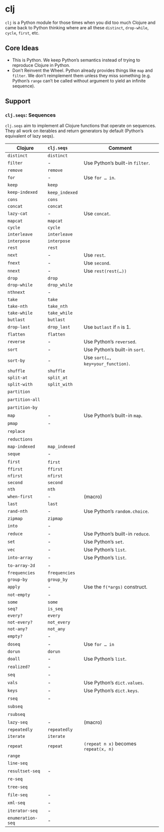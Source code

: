 # clj

`clj` is a Python module for those times when you did too much Clojure and
came back to Python thinking where are all these `distinct`, `drop-while`,
`cycle`, `first`, etc.

## Core Ideas

* This is Python. We keep Python’s semantics instead of trying to reproduce
  Clojure in Python.
* Don’t Reinvent the Wheel. Python already provides things like `map` and
  `filter`. We don’t reimplement them unless they miss something (e.g. Python’s
  `range` can’t be called without argument to yield an infinite sequence).

## Support

### `clj.seqs`: Sequences

`clj.seqs` aim to implement all Clojure functions that operate on sequences.
They all work on iterables and return generators by default (Python’s
equivalent of lazy seqs).

| Clojure           | `clj.seqs`      | Comment                          |
|-------------------|:----------------|----------------------------------|
| `distinct`        | `distinct`      |                                  |
| `filter`          | -               | Use Python’s built-in `filter`.  |
| `remove`          | `remove`        |                                  |
| `for`             | -               | Use `for … in`.                  |
| `keep`            | `keep`          |                                  |
| `keep-indexed`    | `keep_indexed`  |                                  |
| `cons`            | `cons`          |                                  |
| `concat`          | `concat`        |                                  |
| `lazy-cat`        | -               | Use `concat`.                    |
| `mapcat`          | `mapcat`        |                                  |
| `cycle`           | `cycle`         |                                  |
| `interleave`      | `interleave`    |                                  |
| `interpose`       | `interpose`     |                                  |
| `rest`            | `rest`          |                                  |
| `next`            | -               | Use `rest`.                      |
| `fnext`           | -               | Use `second`.                    |
| `nnext`           | -               | Use `rest(rest(…))`              |
| `drop`            | `drop`          |                                  |
| `drop-while`      | `drop_while`    |                                  |
| `nthnext`         | -               |                                  |
| `take`            | `take`          |                                  |
| `take-nth`        | `take_nth`      |                                  |
| `take-while`      | `take_while`    |                                  |
| `butlast`         | `butlast`       |                                  |
| `drop-last`       | `drop_last`     | Use `butlast` if `n` is 1.       |
| `flatten`         | `flatten`       |                                  |
| `reverse`         | -               | Use Python’s `reversed`.         |
| `sort`            | -               | Use Python’s built-in `sort`.    |
| `sort-by`         | -               | Use `sort(…, key=your_function)`.|
| `shuffle`         | `shuffle`       |                                  |
| `split-at`        | `split_at`      |                                  |
| `split-with`      | `split_with`    |                                  |
| `partition`       |                 |                                  |
| `partition-all`   |                 |                                  |
| `partition-by`    |                 |                                  |
| `map`             | -               | Use Python’s built-in `map`.     |
| `pmap`            | -               |                                  |
| `replace`         |                 |                                  |
| `reductions`      |                 |                                  |
| `map-indexed`     | `map_indexed`   |                                  |
| `seque`           | -               |                                  |
| `first`           | `first`         |                                  |
| `ffirst`          | `ffirst`        |                                  |
| `nfirst`          | `nfirst`        |                                  |
| `second`          | `second`        |                                  |
| `nth`             | `nth`           |                                  |
| `when-first`      | -               | (macro)                          |
| `last`            | `last`          |                                  |
| `rand-nth`        | -               | Use Python’s `random.choice`.    |
| `zipmap`          | `zipmap`        |                                  |
| `into`            | -               |                                  |
| `reduce`          | -               | Use Python’s built-in `reduce`.  |
| `set`             | -               | Use Python’s `set`.              |
| `vec`             | -               | Use Python’s `list`.             |
| `into-array`      | -               | Use Python’s `list`.             |
| `to-array-2d`     | -               |                                  |
| `frequencies`     | `frequencies`   |                                  |
| `group-by`        | `group_by`      |                                  |
| `apply`           | -               | Use the `f(*args)` construct.    |
| `not-empty`       | -               |                                  |
| `some`            | `some`          |                                  |
| `seq?`            | `is_seq`        |                                  |
| `every?`          | `every`         |                                  |
| `not-every?`      | `not_every`     |                                  |
| `not-any?`        | `not_any`       |                                  |
| `empty?`          | -               |                                  |
| `doseq`           | -               | Use `for … in`                   |
| `dorun`           | `dorun`         |                                  |
| `doall`           | -               | Use Python’s `list`.             |
| `realized?`       | -               |                                  |
| `seq`             | -               |                                  |
| `vals`            | -               | Use Python’s `dict.values`.      |
| `keys`            | -               | Use Python’s `dict.keys`.        |
| `rseq`            | -               |                                  |
| `subseq`          |                 |                                  |
| `rsubseq`         |                 |                                  |
| `lazy-seq`        | -               | (macro)                          |
| `repeatedly`      | `repeatedly`    |                                  |
| `iterate`         | `iterate`       |                                  |
| `repeat`          | `repeat`        | `(repeat n x)` becomes `repeat(x, n)`|
| `range`           |                 |                                  |
| `line-seq`        |                 |                                  |
| `resultset-seq`   | -               |                                  |
| `re-seq`          |                 |                                  |
| `tree-seq`        |                 |                                  |
| `file-seq`        | -               |                                  |
| `xml-seq`         | -               |                                  |
| `iterator-seq`    | -               |                                  |
| `enumeration-seq` | -               |                                  |
